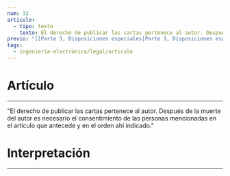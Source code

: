 ```yaml
---
num: 32
articulo:
  - tipo: texto
    texto: El derecho de publicar las cartas pertenece al autor. Después de la muerte del autor es necesario el consentimiento de las personas mencionadas en el artículo que antecede y en el orden ahí indicado.
previo: "[[Parte 3, Disposiciones especiales|Parte 3, Disposiciones especiales]]"
tags:
  - ingeniería-electrónica/legal/articulo
---
```

# Artículo
---
"El derecho de publicar las cartas pertenece al autor. Después de la muerte del autor es necesario el consentimiento de las personas mencionadas en el artículo que antecede y en el orden ahí indicado."

# Interpretación
---
